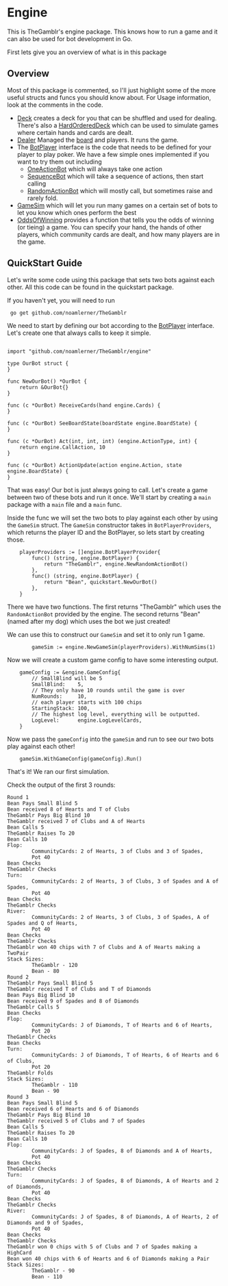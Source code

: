 # Engine

This is TheGamblr's engine package. This knows how to run a game and it can also be used for bot development in Go.

First lets give you an overview of what is in this package

## Overview

Most of this package is commented, so I'll just highlight some of the more useful structs and funcs you should know
about.
For Usage information, look at the comments in the code.

- [Deck](./deck.go) creates a deck for you that can be shuffled and used for dealing. There's also
  a [HardOrderedDeck](./hardordered_deck.go) which can be used to simulate games where certain hands and cards are
  dealt.
- [Dealer](./dealer.go) Managed the [board](./board.go) and players. It runs the game.
- The [BotPlayer](./player.go) interface is the code that needs to be defined for your player to play poker. We have a
  few simple ones implemented if you want to try them out including
    - [OneActionBot](./one_action_bot.go) which will always take one action
    - [SequenceBot](./sequence_of_actions_bot.go) which will take a sequence of actions, then start calling
    - [RandomActionBot](./random_action_bot.go) which will mostly call, but sometimes raise and rarely fold.
- [GameSim](./game_sim.go) which will let you run many games on a certain set of bots to let you know which ones perform
  the best
- [OddsOfWinning](./odds_of_winning.go) provides a function that tells you the odds of winning (or tieing) a game. You
  can specify your hand, the hands of other players, which community cards are dealt, and how many players are in the
  game.

## QuickStart Guide

Let's write some code using this package that sets two bots against each other. All this code can be found in
the quickstart package.

If you haven't yet, you will need to run

```
 go get github.com/noamlerner/TheGamblr
```

We need to start by defining our bot according to the [BotPlayer](./player.go) interface. Let's create one
that always calls to keep it simple.

```

import "github.com/noamlerner/TheGamblr/engine"

type OurBot struct {
}

func NewOurBot() *OurBot {
	return &OurBot{}
}

func (c *OurBot) ReceiveCards(hand engine.Cards) {
}

func (c *OurBot) SeeBoardState(boardState engine.BoardState) {
}

func (c *OurBot) Act(int, int, int) (engine.ActionType, int) {
	return engine.CallAction, 10
}

func (c *OurBot) ActionUpdate(action engine.Action, state engine.BoardState) {
}
```

That was easy! Our bot is just always going to call. Let's create a game between two of these bots and run it once.
We'll start by creating a `main` package with a `main` file and a `main` func.

Inside the func we will set the two bots to play against each other by using the `GameSim` struct. The `GameSim`
constructor takes in `BotPlayerProviders`, which returns the player ID and the BotPlayer, so lets start by creating
those.

```
	playerProviders := []engine.BotPlayerProvider{
		func() (string, engine.BotPlayer) {
			return "TheGamblr", engine.NewRandomActionBot()
		},
		func() (string, engine.BotPlayer) {
			return "Bean", quickstart.NewOurBot()
		},
	}
```

There we have two functions. The first returns "TheGamblr" which uses the `RandomActionBot` provided by the engine.
The second returns "Bean" (named after my dog) which uses the bot we just created!

We can use this to construct our `GameSim` and set it to only run 1 game.

```
		gameSim := engine.NewGameSim(playerProviders).WithNumSims(1)
```

Now we will create a custom game config to have some interesting output.

```
	gameConfig := &engine.GameConfig{
		// SmallBlind will be 5
		SmallBlind:    5,
		// They only have 10 rounds until the game is over
		NumRounds:     10,
		// each player starts with 100 chips
		StartingStack: 100,
		// The highest log level, everything will be outputted.
		LogLevel:      engine.LogLevelCards,
	}
```

Now we pass the `gameConfig` into the `gameSim` and run to see our two bots play against each other!

```
	gameSim.WithGameConfig(gameConfig).Run()
```

That's it! We ran our first simulation.

Check the output of the first 3 rounds:

```
Round 1
Bean Pays Small Blind 5
Bean received 8 of Hearts and T of Clubs
TheGamblr Pays Big Blind 10
TheGamblr received 7 of Clubs and A of Hearts
Bean Calls 5
TheGamblr Raises To 20
Bean Calls 10
Flop:
        CommunityCards: 2 of Hearts, 3 of Clubs and 3 of Spades,
        Pot 40
Bean Checks
TheGamblr Checks
Turn:
        CommunityCards: 2 of Hearts, 3 of Clubs, 3 of Spades and A of Spades,
        Pot 40
Bean Checks
TheGamblr Checks
River:
        CommunityCards: 2 of Hearts, 3 of Clubs, 3 of Spades, A of Spades and Q of Hearts,
        Pot 40
Bean Checks
TheGamblr Checks
TheGamblr won 40 chips with 7 of Clubs and A of Hearts making a TwoPair
Stack Sizes:
        TheGamblr - 120
        Bean - 80
Round 2
TheGamblr Pays Small Blind 5
TheGamblr received T of Clubs and T of Diamonds
Bean Pays Big Blind 10
Bean received 9 of Spades and 8 of Diamonds
TheGamblr Calls 5
Bean Checks
Flop:
        CommunityCards: J of Diamonds, T of Hearts and 6 of Hearts,
        Pot 20
TheGamblr Checks
Bean Checks
Turn:
        CommunityCards: J of Diamonds, T of Hearts, 6 of Hearts and 6 of Clubs,
        Pot 20
TheGamblr Folds
Stack Sizes:
        TheGamblr - 110
        Bean - 90
Round 3
Bean Pays Small Blind 5
Bean received 6 of Hearts and 6 of Diamonds
TheGamblr Pays Big Blind 10
TheGamblr received 5 of Clubs and 7 of Spades
Bean Calls 5
TheGamblr Raises To 20
Bean Calls 10
Flop:
        CommunityCards: J of Spades, 8 of Diamonds and A of Hearts,
        Pot 40
Bean Checks
TheGamblr Checks
Turn:
        CommunityCards: J of Spades, 8 of Diamonds, A of Hearts and 2 of Diamonds,
        Pot 40
Bean Checks
TheGamblr Checks
River:
        CommunityCards: J of Spades, 8 of Diamonds, A of Hearts, 2 of Diamonds and 9 of Spades,
        Pot 40
Bean Checks
TheGamblr Checks
TheGamblr won 0 chips with 5 of Clubs and 7 of Spades making a HighCard
Bean won 40 chips with 6 of Hearts and 6 of Diamonds making a Pair
Stack Sizes:
        TheGamblr - 90
        Bean - 110
```
